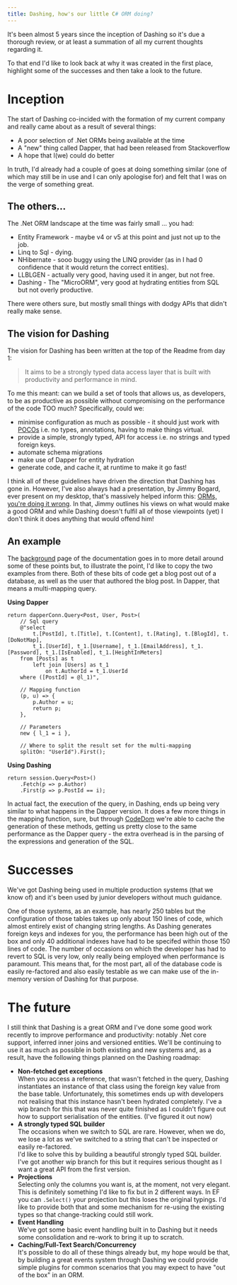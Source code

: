 ```yaml
---
title: Dashing, how's our little C# ORM doing?
---
```


It's been almost 5 years since the inception of Dashing so it's due a thorough review, or at least a summation of all my current thoughts regarding it.

To that end I'd like to look back at why it was created in the first place, highlight some of the successes and then take a look to the future.

# Inception

The start of Dashing co-incided with the formation of my current company and really came about as a result of several things:

- A poor selection of .Net ORMs being available at the time
- A "new" thing called Dapper, that had been released from Stackoverflow
- A hope that I(we) could do better

In truth, I'd already had a couple of goes at doing something similar (one of which may still be in use and I can only apologise for) and felt that I was on the verge of something great.

## The others...

The .Net ORM landscape at the time was fairly small ... you had:

- Entity Framework - maybe v4 or v5 at this point and just not up to the job.
- Linq to Sql - dying.
- NHibernate - sooo buggy using the LINQ provider (as in I had 0 confidence that it would return the correct entities).
- LLBLGEN - actually very good, having used it in anger, but not free.
- Dashing - The "MicroORM", very good at hydrating entities from SQL but not overly productive.

There were others sure, but mostly small things with dodgy APIs that didn't really make sense.

## The vision for Dashing

The vision for Dashing has been written at the top of the Readme from day 1:

> It aims to be a strongly typed data access layer that is built with productivity and performance in mind.

To me this meant: can we build a set of tools that allows us, as developers, to be as productive as possible without compromising on the performance of the code TOO much? Specifically, could we:

- minimise configuration as much as possible - it should just work with [POCOs](https://en.wikipedia.org/wiki/Plain_old_CLR_object) i.e. no types, annotations, having to make things virtual.
- provide a simple, strongly typed, API for access i.e. no strings and typed foreign keys.
- automate schema migrations
- make use of Dapper for entity hydration
- generate code, and cache it, at runtime to make it go fast!

I think all of these guidelines have driven the direction that Dashing has gone in. However, I've also always had a presentation, by Jimmy Bogard, ever present on my desktop, that's massively helped inform this: [ORMs, you're doing it wrong](/downloads/Orms.pptx). In that, Jimmy outlines his views on what would make a good ORM and while Dashing doesn't fulfil all of those viewpoints (yet) I don't think it does anything that would offend him!

## An example

The [background](http://polylytics.github.io/dashing/background) page of the documentation goes in to more detail around some of these points but, to illustrate the point, I'd like to copy the two examples from there. Both of these bits of code get a blog post out of a database, as well as the user that authored the blog post. In Dapper, that means a multi-mapping query.

__Using Dapper__
```
return dapperConn.Query<Post, User, Post>(
	// Sql query
	@"select 
		t.[PostId], t.[Title], t.[Content], t.[Rating], t.[BlogId], t.[DoNotMap], 
		t_1.[UserId], t_1.[Username], t_1.[EmailAddress], t_1.[Password], t_1.[IsEnabled], t_1.[HeightInMeters] 
	from [Posts] as t 
		left join [Users] as t_1 
			on t.AuthorId = t_1.UserId 
	where ([PostId] = @l_1)",
	
	// Mapping function
	(p, u) => {
		p.Author = u;
		return p;
	},
	
	// Parameters
	new { l_1 = i },
	
	// Where to split the result set for the multi-mapping
	splitOn: "UserId").First();
```

__Using Dashing__
```
return session.Query<Post>()
	.Fetch(p => p.Author)
	.First(p => p.PostId == i);
```

In actual fact, the execution of the query, in Dashing, ends up being very similar to what happens in the Dapper version. It does a few more things in the mapping function, sure, but through [CodeDom](https://docs.microsoft.com/en-us/dotnet/framework/reflection-and-codedom/using-the-codedom) we're able to cache the generation of these methods, getting us pretty close to the same performance as the Dapper query - the extra overhead is in the parsing of the expressions and generation of the SQL.

# Successes

We've got Dashing being used in multiple production systems (that we know of) and it's been used by junior developers without much guidance. 

One of those systems, as an example, has nearly 250 tables but the configuration of those tables takes up only about 150 lines of code, which almost entirely exist of changing string lengths. As Dashing generates foreign keys and indexes for you, the performance has been high out of the box and only 40 additional indexes have had to be specifed within those 150 lines of code. The number of occasions on which the developer has had to revert to SQL is very low, only really being employed when performance is paramount. This means that, for the most part, all of the database code is easily re-factored and also easily testable as we can make use of the in-memory version of Dashing for that purpose.

# The future

I still think that Dashing is a great ORM and I've done some good work recently to improve performance and productivity: notably .Net core support, inferred inner joins and versioned entities. We'll be continuing to use it as much as possible in both existing and new systems and, as a result, have the following things planned on the Dashing roadmap:

- **Non-fetched get exceptions**  
 When you access a reference, that wasn't fetched in the query, Dashing instantiates an instance of that class using the foreign key value from the base table. Unfortunately, this sometimes ends up with developers not realising that this instance hasn't been hydrated completely. I've a wip branch for this that was never quite finished as I couldn't figure out how to support serialisation of the entities. (I've figured it out now)
- **A strongly typed SQL builder**  
 The occasions when we switch to SQL are rare. However, when we do, we lose a lot as we've switched to a string that can't be inspected or easily re-factored.  
 I'd like to solve this by building a beautiful strongly typed SQL builder. I've got another wip branch for this but it requires serious thought as I want a great API from the first version.
- **Projections**  
 Selecting only the columns you want is, at the moment, not very elegant. This is definitely something I'd like to fix but in 2 different ways. In EF you can `.Select()` your projection but this loses the original typings. I'd like to provide both that and some mechanism for re-using the existing types so that change-tracking could still work.
- **Event Handling**  
 We've got some basic event handling built in to Dashing but it needs some consolidation and re-work to bring it up to scratch.
- **Caching/Full-Text Search/Concurrency**  
 It's possible to do all of these things already but, my hope would be that, by building a great events system through Dashing we could provide simple plugins for common scenarios that you may expect to have "out of the box" in an ORM.








